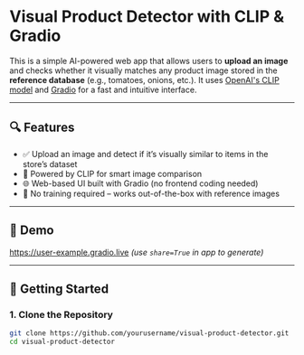 #  Visual Product Detector with CLIP & Gradio

This is a simple AI-powered web app that allows users to **upload an image** and checks whether it visually matches any product image stored in the **reference database** (e.g., tomatoes, onions, etc.). It uses [OpenAI's CLIP model](https://github.com/openai/CLIP) and [Gradio](https://www.gradio.app/) for a fast and intuitive interface.

---

## 🔍 Features

- ✅ Upload an image and detect if it’s visually similar to items in the store’s dataset
- 🤖 Powered by CLIP for smart image comparison
- 🌐 Web-based UI built with Gradio (no frontend coding needed)
- 🧠 No training required – works out-of-the-box with reference images

---

## 📸 Demo

https://user-example.gradio.live *(use `share=True` in app to generate)*

---

## 🚀 Getting Started

### 1. Clone the Repository

```bash
git clone https://github.com/yourusername/visual-product-detector.git
cd visual-product-detector
